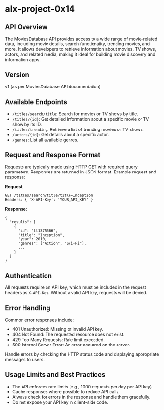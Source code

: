 # alx-project-0x14

## API Overview
The MoviesDatabase API provides access to a wide range of movie-related data, including movie details, search functionality, trending movies, and more. It allows developers to retrieve information about movies, TV shows, actors, and related media, making it ideal for building movie discovery and information apps.

## Version
v1 (as per MoviesDatabase API documentation)

## Available Endpoints
- `/titles/search/title`: Search for movies or TV shows by title.
- `/titles/{id}`: Get detailed information about a specific movie or TV show by its ID.
- `/titles/trending`: Retrieve a list of trending movies or TV shows.
- `/actors/{id}`: Get details about a specific actor.
- `/genres`: List all available genres.

## Request and Response Format
Requests are typically made using HTTP GET with required query parameters. Responses are returned in JSON format. Example request and response:

**Request:**
```
GET /titles/search/title?title=Inception
Headers: { 'X-API-Key': 'YOUR_API_KEY' }
```

**Response:**
```
{
  "results": [
    {
      "id": "tt1375666",
      "title": "Inception",
      "year": 2010,
      "genres": ["Action", "Sci-Fi"],
      ...
    }
  ]
}
```

## Authentication
All requests require an API key, which must be included in the request headers as `X-API-Key`. Without a valid API key, requests will be denied.

## Error Handling
Common error responses include:
- 401 Unauthorized: Missing or invalid API key.
- 404 Not Found: The requested resource does not exist.
- 429 Too Many Requests: Rate limit exceeded.
- 500 Internal Server Error: An error occurred on the server.

Handle errors by checking the HTTP status code and displaying appropriate messages to users.

## Usage Limits and Best Practices
- The API enforces rate limits (e.g., 1000 requests per day per API key).
- Cache responses where possible to reduce API calls.
- Always check for errors in the response and handle them gracefully.
- Do not expose your API key in client-side code.
